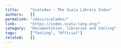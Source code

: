 ```yaml
---
title:     "Scaladex - The Scala Library Index"
authors:   []
permalink: "/docs/scaladex/"
link:      "https://index.scala-lang.org/"
category:  "Documentation, libraries and tooling"
tags:      ["Tooling", "Official"]
related:   []
---
```

